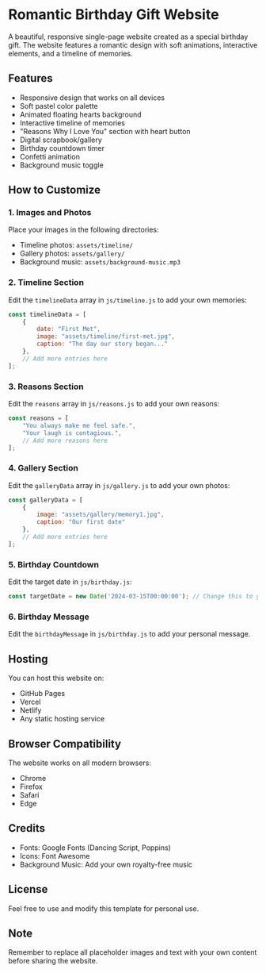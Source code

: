 # Romantic Birthday Gift Website

A beautiful, responsive single-page website created as a special birthday gift. The website features a romantic design with soft animations, interactive elements, and a timeline of memories.

## Features

- Responsive design that works on all devices
- Soft pastel color palette
- Animated floating hearts background
- Interactive timeline of memories
- "Reasons Why I Love You" section with heart button
- Digital scrapbook/gallery
- Birthday countdown timer
- Confetti animation
- Background music toggle

## How to Customize

### 1. Images and Photos

Place your images in the following directories:
- Timeline photos: `assets/timeline/`
- Gallery photos: `assets/gallery/`
- Background music: `assets/background-music.mp3`

### 2. Timeline Section

Edit the `timelineData` array in `js/timeline.js` to add your own memories:

```javascript
const timelineData = [
    {
        date: "First Met",
        image: "assets/timeline/first-met.jpg",
        caption: "The day our story began..."
    },
    // Add more entries here
];
```

### 3. Reasons Section

Edit the `reasons` array in `js/reasons.js` to add your own reasons:

```javascript
const reasons = [
    "You always make me feel safe.",
    "Your laugh is contagious.",
    // Add more reasons here
];
```

### 4. Gallery Section

Edit the `galleryData` array in `js/gallery.js` to add your own photos:

```javascript
const galleryData = [
    {
        image: "assets/gallery/memory1.jpg",
        caption: "Our first date"
    },
    // Add more entries here
];
```

### 5. Birthday Countdown

Edit the target date in `js/birthday.js`:

```javascript
const targetDate = new Date('2024-03-15T00:00:00'); // Change this to your desired date
```

### 6. Birthday Message

Edit the `birthdayMessage` in `js/birthday.js` to add your personal message.

## Hosting

You can host this website on:
- GitHub Pages
- Vercel
- Netlify
- Any static hosting service

## Browser Compatibility

The website works on all modern browsers:
- Chrome
- Firefox
- Safari
- Edge

## Credits

- Fonts: Google Fonts (Dancing Script, Poppins)
- Icons: Font Awesome
- Background Music: Add your own royalty-free music

## License

Feel free to use and modify this template for personal use.

## Note

Remember to replace all placeholder images and text with your own content before sharing the website. 